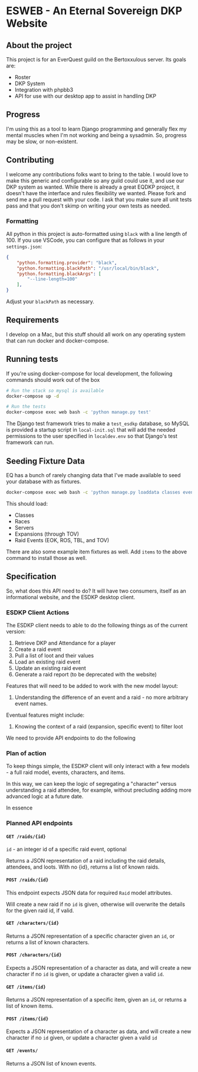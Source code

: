 # ESWEB - An Eternal Sovereign DKP Website

## About the project

This project is for an EverQuest guild on the Bertoxxulous server.  Its goals are:

- Roster
- DKP System
- Integration with phpbb3
- API for use with our desktop app to assist in handling DKP

## Progress

I'm using this as a tool to learn Django programming and generally flex my mental muscles when I'm not working and being a sysadmin.  So, progress may be slow, or non-existent.

## Contributing

I welcome any contributions folks want to bring to the table.  I would love to make this generic and configurable so any guild could use it, and use our DKP system as wanted.  While there is already a great EQDKP project, it doesn't have the interface and rules flexibility we wanted.  Please fork and send me a pull request with your code.  I ask that you make sure all unit tests pass and that you don't skimp on writing your own tests as needed.

### Formatting

All python in this project is auto-formatted using `black` with a line length of 100.  If you use VSCode, you can configure that as follows in your `settings.json`:

```json
{
    "python.formatting.provider": "black",
    "python.formatting.blackPath": "/usr/local/bin/black",
    "python.formatting.blackArgs": [
        "--line-length=100"
    ],
}
```

Adjust your `blackPath` as necessary.

## Requirements

I develop on a Mac, but this stuff should all work on any operating system that can run docker and docker-compose.

## Running tests

If you're using docker-compose for local development, the following commands should work out of the box

```sh
# Run the stack so mysql is available
docker-compose up -d

# Run the tests
docker-compose exec web bash -c 'python manage.py test'
```

The Django test framework tries to make a `test_esdkp` database, so MySQL is provided a startup script in `local-init.sql` that will add the needed permissions to the user specified in `localdev.env` so that Django's test framework can run.

## Seeding Fixture Data

EQ has a bunch of rarely changing data that I've made available to seed your database with as fixtures.

```sh
docker-compose exec web bash -c 'python manage.py loaddata classes events expansions races servers'
```

This should load:
- Classes
- Races
- Servers
- Expansions (through TOV)
- Raid Events (EOK, ROS, TBL, and TOV)

There are also some example item fixtures as well.  Add `items` to the above command to install those as well.

## Specification

So, what does this API need to do?  It will have two consumers, itself as an informational website, and the ESDKP desktop client.

### ESDKP Client Actions

The ESDKP client needs to able to do the following things as of the current version:

1. Retrieve DKP and Attendance for a player
2. Create a raid event
3. Pull a list of loot and their values
4. Load an existing raid event
5. Update an existing raid event
6. Generate a raid report (to be deprecated with the website)

Features that will need to be added to work with the new model layout:

1. Understanding the difference of an event and a raid - no more arbitrary event names.

Eventual features might include:

1. Knowing the context of a raid (expansion, specific event) to filter loot

We need to provide API endpoints to do the following

### Plan of action

To keep things simple, the ESDKP client will only interact with a few models - a full raid model, events, characters, and items.

In this way, we can keep the logic of segregating a "character" versus understanding a raid attendee, for example, without precluding adding more advanced logic at a future date.

In essence

### Planned API endpoints

#### `GET /raids/{id}`

`id` - an integer id of a specific raid event, optional

Returns a JSON representation of a raid including the raid details, attendees, and loots.  With no {id}, returns a list of known raids.

#### `POST /raids/{id}`

This endpoint expects JSON data for required `Raid` model attributes.

Will create a new raid if no `id` is given, otherwise will overwrite the details for the given raid id, if valid.

#### `GET /characters/{id}`

Returns a JSON representation of a specific character given an `id`, or returns a list of known characters.

#### `POST /characters/{id}`

Expects a JSON representation of a character as data, and will create a new character if no `id` is given, or update a character given a valid `id`.

#### `GET /items/{id}`

Returns a JSON representation of a specific item, given an `id`, or returns a list of known items.

#### `POST /items/{id}`

Expects a JSON representation of a character as data, and will create a new character if no `id` given, or update a character given a valid `id`

#### `GET /events/`

Returns a JSON list of known events.

